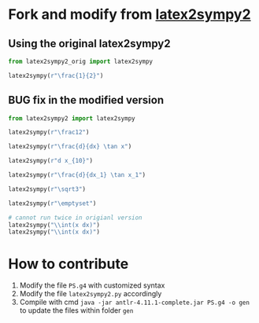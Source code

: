 # Fork and modify from [latex2sympy2](https://github.com/OrangeX4/latex2sympy/tree/master)

## Using the original latex2sympy2
```python
from latex2sympy2_orig import latex2sympy

latex2sympy(r"\frac{1}{2}")
```

## BUG fix in  the modified version
```python
from latex2sympy2 import latex2sympy

latex2sympy(r"\frac12")

latex2sympy(r"\frac{d}{dx} \tan x")

latex2sympy(r"d x_{10}")

latex2sympy(r"\frac{d}{dx_1} \tan x_1")

latex2sympy(r"\sqrt3")

latex2sympy(r"\emptyset")

# cannot run twice in origianl version
latex2sympy("\\int(x dx)")
latex2sympy("\\int(x dx)")
```

# How to contribute
1. Modify the file `PS.g4` with customized syntax
2. Modify the file `latex2sympy2.py` accordingly
3. Compile with cmd `java -jar antlr-4.11.1-complete.jar PS.g4 -o gen` to update the files within folder `gen`
